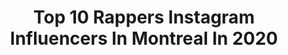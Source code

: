 ---
title: Top 10 Rappers Instagram Influencers In Montreal In 2020
description: >-
  Find top rappers Instagram influencers in Montreal in 2020. Most popular hashtags: #montreal #rap #mtl #deemc.
platform: Instagram
profiles:
  - username: "jonathan_fortin_"
    fullname: >-
      Jonathan Fortin
    location: "Canada"
    followers: 150272
    engagement: 485
    commentsToLikes: 0.011857
    id: ck5hmowu0mcur0i11lgtm7ggh
    verified: false
    hashtags: "#lacsaintjean, #2019, #rapqueb, #tailgate"
  - username: "microbrulant"
    fullname: >-
      MB 🇩🇿🇨🇦
    location: "Canada"
    followers: 25505
    engagement: 809
    commentsToLikes: 0.024311
    id: ck601tb7mg4ug0i14rzizumik
    verified: true
    hashtags: "#freestyle, #rapfrancais, #toutpourlegang, #rienaprouver"
  - username: "zachzoya"
    fullname: >-
      Zach Zoya
    location: "Canada"
    followers: 11324
    engagement: 797
    commentsToLikes: 0.043705
    id: ck0tx1bohhhs50i19qqlufqx9
    verified: false
    hashtags: "#c0ronaviruss, #zoya, #corona, #mtl"
  - username: "maybewats"
    fullname: >-
      Baby
    location: "Canada"
    followers: 13196
    engagement: 615
    commentsToLikes: 0.033016
    id: ck0ucvs3ohurf0i1945gbka9p
    verified: false
    hashtags: "#rapshow, #orliquide, #newyork, #rap"
  - username: "fifobeats"
    fullname: >-
      FIFO
    location: "Canada"
    followers: 42204
    engagement: 298
    commentsToLikes: 0.017416
    id: ck601s6tzg2xa0i145wt2e7lf
    verified: false
    hashtags: "#makingbeats, #akai, #newalbum, #rapfrancais"
  - username: "mirage.boxing"
    fullname: >-
      سراب - Mirage
    location: "Canada"
    followers: 50798
    engagement: 306
    commentsToLikes: 0.030581
    id: ck0twiunbfkw60i19bwnlh637
    verified: false
    hashtags: "#hijab, #motivation, #sportlife, #neverstop"
  - username: "larykidd"
    fullname: >-
      Lary Kidd
    location: "Canada"
    followers: 14534
    engagement: 459
    commentsToLikes: 0.045450
    id: ck5hle7hok25q0i116bbw2if9
    verified: true
    hashtags: ""
  - username: "deepa_deemc"
    fullname: >-
      Deepa Unnikrishnan (Dee MC)
    location: "Canada"
    followers: 25419
    engagement: 1103
    commentsToLikes: 0.008708
    id: ck8szmkb4p0940j78inbytd05
    verified: false
    hashtags: "#redbullspotlight, #socialempowerment, #mumbairap, #vivalahiphop"
  - username: "mcsai_official"
    fullname: >-
      MC SAI
    location: "Canada"
    followers: 137940
    engagement: 409
    commentsToLikes: 0.014397
    id: ck8t03usrqqsk0j78srncjhw8
    verified: false
    hashtags: "#gana, #orunation, #mystro, #tamilkuthu"
  - username: "ashleyhawmakeup"
    fullname: >-
      Ashley Haw🙋🏻‍♀️
    location: "Canada"
    followers: 535175
    engagement: 72
    commentsToLikes: 0.108115
    id: ck55q13lwbv1l0i11favfom49
    verified: false
    hashtags: "#morphegirl, #neutralmakeup, #makeupartistworldwide, #royallangnickel"
---